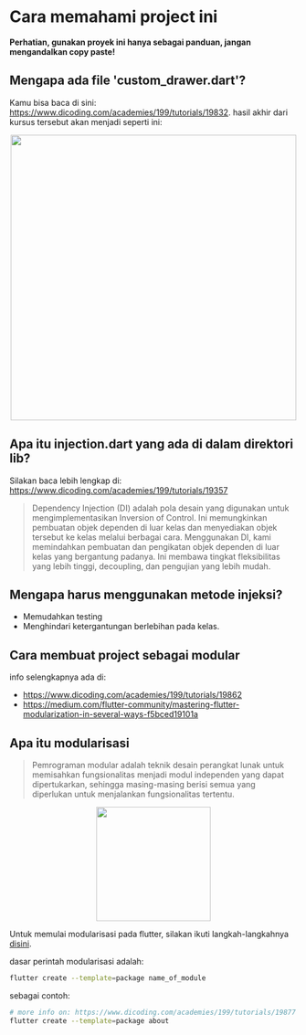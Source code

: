 # Cara memahami project ini
<b>Perhatian, gunakan proyek ini hanya sebagai panduan, jangan mengandalkan copy paste!</b>

## Mengapa ada file 'custom_drawer.dart'?
Kamu bisa baca di sini: https://www.dicoding.com/academies/199/tutorials/19832.
hasil akhir dari kursus tersebut akan menjadi seperti ini:
<p align="center">
    <img src="https://dicoding-web-img.sgp1.cdn.digitaloceanspaces.com/original/academy/dos:3418aae7e5130f925d085a8a601f812d20210921110424.gif" width="500">
</p>

## Apa itu injection.dart yang ada di dalam direktori lib?

Silakan baca lebih lengkap di: https://www.dicoding.com/academies/199/tutorials/19357
>Dependency Injection (DI) adalah pola desain yang digunakan untuk mengimplementasikan Inversion of Control. Ini memungkinkan pembuatan objek dependen di luar kelas dan menyediakan objek tersebut ke kelas melalui berbagai cara. Menggunakan DI, kami memindahkan pembuatan dan pengikatan objek dependen di luar kelas yang bergantung padanya. Ini membawa tingkat fleksibilitas yang lebih tinggi, decoupling, dan pengujian yang lebih mudah.

## Mengapa harus menggunakan metode injeksi?
- Memudahkan testing
- Menghindari ketergantungan berlebihan pada kelas.


## Cara membuat project sebagai modular

info selengkapnya ada di:
- https://www.dicoding.com/academies/199/tutorials/19862
- https://medium.com/flutter-community/mastering-flutter-modularization-in-several-ways-f5bced19101a

## Apa itu modularisasi
> Pemrograman modular adalah teknik desain perangkat lunak untuk memisahkan fungsionalitas menjadi modul independen yang dapat dipertukarkan, sehingga masing-masing berisi semua yang diperlukan untuk menjalankan fungsionalitas tertentu.

<p align="center">
<img src="https://dicoding-web-img.sgp1.cdn.digitaloceanspaces.com/original/academy/dos:7ffe87c509effa2964ae6dbeb41f461520210921141751.jpeg" height=200/>
</p>

Untuk memulai modularisasi pada flutter, silakan ikuti langkah-langkahnya [disini](https://www.dicoding.com/academies/199/tutorials/19877).

dasar perintah modularisasi adalah:
```bash
flutter create --template=package name_of_module
```

sebagai contoh:
```bash
# more info on: https://www.dicoding.com/academies/199/tutorials/19877
flutter create --template=package about
```

